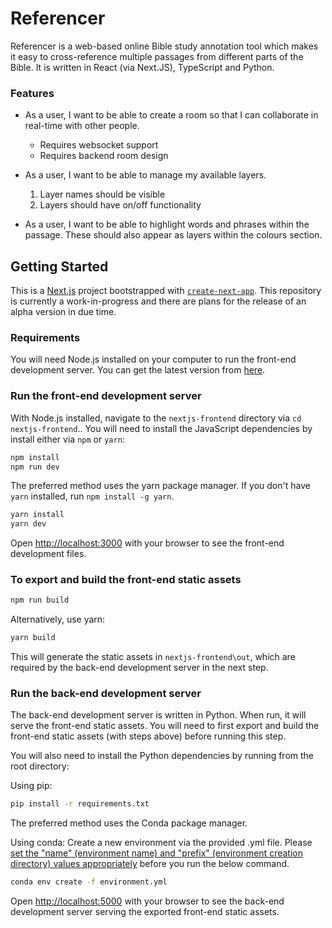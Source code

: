 # Referencer

Referencer is a web-based online Bible study annotation tool which makes it easy to cross-reference multiple passages from different parts of the Bible. It is written in React (via Next.JS), TypeScript and Python.

### Features

- As a user, I want to be able to create a room so that I can collaborate in real-time with other people.

  - Requires websocket support
  - Requires backend room design

- As a user, I want to be able to manage my available layers.

  1. Layer names should be visible
  2. Layers should have on/off functionality

- As a user, I want to be able to highlight words and phrases within the passage. These should also appear as layers within the colours section.

## Getting Started

This is a [Next.js](https://nextjs.org/) project bootstrapped with [`create-next-app`](https://github.com/vercel/next.js/tree/canary/packages/create-next-app). This repository is currently a work-in-progress and there are plans for the release of an alpha version in due time.

### Requirements

You will need Node.js installed on your computer to run the front-end development server. You can get the latest version from [here](https://nodejs.org/en/).

### Run the front-end development server

With Node.js installed, navigate to the `nextjs-frontend` directory via `cd nextjs-frontend`.. You will need to install the JavaScript dependencies by install either via `npm` or `yarn`:

```bash
npm install
npm run dev
```

The preferred method uses the yarn package manager. If you don't have `yarn` installed, run `npm install -g yarn`.

```bash
yarn install
yarn dev
```

Open [http://localhost:3000](http://localhost:3000) with your browser to see the front-end development files.

### To export and build the front-end static assets

```bash
npm run build
```

Alternatively, use yarn:

```bash
yarn build
```

This will generate the static assets in `nextjs-frontend\out`, which are required by the back-end development server in the next step.

### Run the back-end development server

The back-end development server is written in Python. When run, it will serve the front-end static assets. You will need to first export and build the front-end static assets (with steps above) before running this step.

You will also need to install the Python dependencies by running from the root directory:

Using pip:

```bash
pip install -r requirements.txt
```

The preferred method uses the Conda package manager.

Using conda: Create a new environment via the provided .yml file.
Please [set the "name" (environment name) and "prefix" (environment creation directory) values appropriately](https://conda.io/projects/conda/en/latest/user-guide/tasks/manage-environments.html#exporting-an-environment-file-across-platforms) before you run the below command.

```bash
conda env create -f environment.yml
```

Open [http://localhost:5000](http://localhost:5000) with your browser to see the back-end development server serving the exported front-end static assets.
